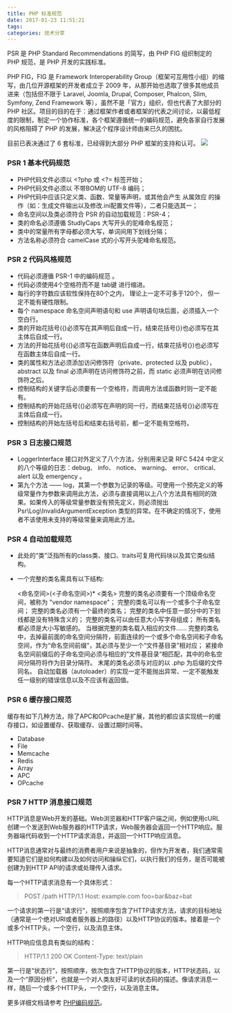 ```yaml
---
title: PHP 标准规范
date: 2017-01-23 11:51:21
tags:
categories: 技术分享
---
```

PSR 是 PHP Standard Recommendations 的简写，由 PHP FIG 组织制定的 PHP 规范，是 PHP 开发的实践标准。

PHP FIG，FIG 是 Framework Interoperability Group（框架可互用性小组）的缩写，由几位开源框架的开发者成立于 2009 年，从那开始也选取了很多其他成员进来（包括但不限于 Laravel, Joomla, Drupal, Composer, Phalcon, Slim, Symfony, Zend Framework 等），虽然不是「官方」组织，但也代表了大部分的 PHP 社区。项目的目的在于：通过框架作者或者框架的代表之间讨论，以最低程度的限制，制定一个协作标准，各个框架遵循统一的编码规范，避免各家自行发展的风格阻碍了 PHP 的发展，解决这个程序设计师由来已久的困扰。

目前已表决通过了 6 套标准，已经得到大部分 PHP 框架的支持和认可。
![](https://lhp9916.github.io/images/20170123/pass_psr.jpg)

### PSR 1 基本代码规范
- PHP代码文件必须以 <?php 或 <?= 标签开始；
- PHP代码文件必须以 不带BOM的 UTF-8 编码；
- PHP代码中应该只定义类、函数、常量等声明，或其他会产生 从属效应 的操作（如：生成文件输出以及修改.ini配置文件等），二者只能选其一；
- 命名空间以及类必须符合 PSR 的自动加载规范：PSR-4；
- 类的命名必须遵循 StudlyCaps 大写开头的驼峰命名规范；
- 类中的常量所有字母都必须大写，单词间用下划线分隔；
- 方法名称必须符合 camelCase 式的小写开头驼峰命名规范。

### PSR 2 代码风格规范
- 代码必须遵循 PSR-1 中的编码规范 。
- 代码必须使用4个空格符而不是 tab键 进行缩进。
- 每行的字符数应该软性保持在80个之内， 理论上一定不可多于120个， 但一定不能有硬性限制。
- 每个 namespace 命名空间声明语句和 use 声明语句块后面，必须插入一个空白行。
- 类的开始花括号({)必须写在其声明后自成一行，结束花括号(})也必须写在其主体后自成一行。
- 方法的开始花括号({)必须写在函数声明后自成一行，结束花括号(})也必须写在函数主体后自成一行。
- 类的属性和方法必须添加访问修饰符（private、protected 以及 public）， abstract 以及 final 必须声明在访问修饰符之前，而 static 必须声明在访问修饰符之后。
- 控制结构的关键字后必须要有一个空格符，而调用方法或函数时则一定不能有。
- 控制结构的开始花括号({)必须写在声明的同一行，而结束花括号(})必须写在主体后自成一行。
- 控制结构的开始左括号后和结束右括号前，都一定不能有空格符。

### PSR 3 日志接口规范
- LoggerInterface 接口对外定义了八个方法，分别用来记录 RFC 5424 中定义的八个等级的日志：debug、 info、 notice、 warning、 error、 critical、 alert 以及 emergency 。
- 第九个方法 —— log，其第一个参数为记录的等级。可使用一个预先定义的等级常量作为参数来调用此方法，必须与直接调用以上八个方法具有相同的效果。如果传入的等级常量参数没有预先定义，则必须抛出 Psr\Log\InvalidArgumentException 类型的异常。在不确定的情况下，使用者不该使用未支持的等级常量来调用此方法。

### PSR 4 自动加载规范
- 此处的“类”泛指所有的class类、接口、traits可复用代码块以及其它类似结构。

- 一个完整的类名需具有以下结构:

    \<命名空间>(\<子命名空间>)* \<类名>
    完整的类名必须要有一个顶级命名空间，被称为 "vendor namespace"；
    完整的类名可以有一个或多个子命名空间；
    完整的类名必须有一个最终的类名；
    完整的类名中任意一部分中的下划线都是没有特殊含义的；
    完整的类名可以由任意大小写字母组成；
    所有类名都必须是大小写敏感的。
    当根据完整的类名载入相应的文件……
    完整的类名中，去掉最前面的命名空间分隔符，前面连续的一个或多个命名空间和子命名空间，作为“命名空间前缀”，其必须与至少一个“文件基目录”相对应；
    紧接命名空间前缀后的子命名空间必须与相应的”文件基目录“相匹配，其中的命名空间分隔符将作为目录分隔符。
    末尾的类名必须与对应的以 .php 为后缀的文件同名。
    自动加载器（autoloader）的实现一定不能抛出异常、一定不能触发任一级别的错误信息以及不应该有返回值。

### PSR 6 缓存接口规范
缓存有如下几种方法，除了APC和OPcache是扩展，其他的都应该实现统一的缓存接口，如设置缓存、获取缓存、设置过期时间等。
- Database
- File
- Memcache
- Redis
- Array
- APC
- OPcache


### PSR 7 HTTP 消息接口规范
HTTP消息是Web开发的基础。Web浏览器和HTTP客户端之间，例如使用cURL创建一个发送到Web服务器的HTTP请求，Web服务器会返回一个HTTP响应。服务器端代码收到一个HTTP请求消息，并返回一个HTTP响应消息。

HTTP消息通常对与最终的消费者用户来说是抽象的，但作为开发者，我们通常需要知道它们是如何构建以及如何访问和操纵它们，以执行我们的任务，是否可能被创建为到HTTP API的请求或处理传入请求。

每一个HTTP请求消息有一个具体形式：

> POST /path HTTP/1.1
Host: example.com
foo=bar&baz=bat

一个请求的第一行是“请求行”，按照顺序包含了HTTP请求方法，请求的目标地址（通常是一个绝对URI或者服务器上的路径）以及HTTP协议的版本。接着是一个或多个HTTP头，一个空行，以及消息主体。

HTTP响应信息具有类似的结构：

>HTTP/1.1 200 OK
Content-Type: text/plain

第一行是“状态行”，按照顺序，依次包含了HTTP协议的版本，HTTP状态码，以及一个“原因分析”，也就是一个对人类友好可读的状态码的描述。像请求消息一样，随后一个或多个HTTP头，一个空行，以及消息主体。

更多详细文档请参考 [PHP编码规范](https://github.com/PizzaLiu/PHP-FIG)。
